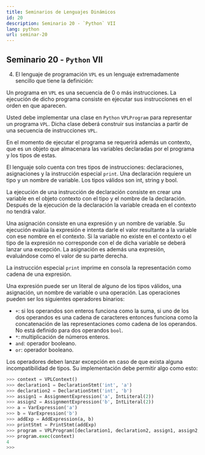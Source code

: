 ```yaml
---
title: Seminarios de Lenguajes Dinámicos
id: 20
description: Seminario 20 - `Python` VII
lang: python
url: seminar-20
---
```


## Seminario 20 - `Python` VII

4. El lenguaje de programación `VPL` es un lenguaje extremadamente 
sencillo que tiene la definición:

Un programa en `VPL` es una secuencia de 0 o más instrucciones. La 
ejecución de dicho programa consiste en ejecutar sus instrucciones en 
el orden en que aparecen. 

Usted debe implementar una clase en `Python` 
`VPLProgram` para representar un programa `VPL`. Dicha clase deberá 
construir sus instancias a partir de una secuencia de instrucciones 
`VPL`. 

En el momento de ejecutar el programa se requerirá además  un 
contexto, que es un objeto que almacenara las variables declaradas por 
el programa y los tipos de estas.

El lenguaje solo cuenta con tres tipos de instrucciones: 
declaraciones, asignaciones y la instrucción especial `print`. 
Una declaración requiere un tipo y un nombre de variable. Los tipos 
válidos son int, string y bool. 

La ejecución de una instrucción de 
declaración consiste en crear una variable en el objeto contexto con el 
tipo y el nombre de la declaración. Después de la ejecución de la 
declaración la variable creada en el contexto no tendrá valor. 

Una asignación consiste en una expresión y un nombre de variable. Su 
ejecución evalúa la expresión e intenta darle el valor resultante a la 
variable con ese nombre en el contexto. Si la variable no existe en el 
contexto o el tipo de la expresión no corresponde con el de dicha 
variable se deberá lanzar una excepción. La asignación es además una 
expresión, evaluándose como el valor de su parte derecha.

La instrucción especial `print` imprime en consola la representación 
como cadena de una expresión.

Una expresión puede ser un literal de alguno de los tipos válidos, una 
asignación, un nombre de variable o una operación. Las operaciones 
pueden ser los siguientes operadores binarios:

* `+`: si los operandos son enteros funciona como la suma, 
    si uno de los dos operandos es una cadena de caracteres 
    entonces funciona como la concatenación de las 
    representaciones como cadena de los operandos. No 
    está definido para dos operandos `bool`.
* `*`: multiplicación de números enteros.
* `and`: operador booleano.
* `or`: operador booleano.

Los operadores deben lanzar excepción en caso de que exista alguna 
incompatibilidad de tipos. 
Su implementación debe permitir algo como esto:

```python
>>> context = VPLContext()
>>> declaration1 = DeclarationStmt('int', 'a')
>>> declaration2 = DeclarationStmt('int', 'b')
>>> assign1 = AssignmentExpression('a', IntLiteral(2))
>>> assign2 = AssignmentExpression('b', IntLiteral(2))
>>> a = VarExpression('a')
>>> b = VarExpression('b')
>>> addExp = AddExpression(a, b) 
>>> printStmt = PrintStmt(addExp) 
>>> program = VPLProgram([declaration1, declaration2, assign1, assign2, printStmt]) 
>>> program.exec(context)
4
>>> 
```
